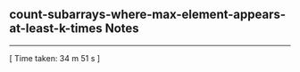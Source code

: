 <h2>count-subarrays-where-max-element-appears-at-least-k-times Notes</h2><hr>[ Time taken: 34 m 51 s ]